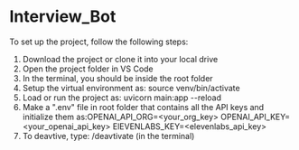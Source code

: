 # Interview_Bot

To set up the project, follow the following steps:

1. Download the project or clone it into your local drive
2. Open the project folder in VS Code
3. In the terminal, you should be inside the root folder
4. Setup the virtual environment as: source venv/bin/activate
5. Load or run the project as: uvicorn main:app --reload
6. Make a ".env" file in root folder that contains all the API keys and initialize them as:OPENAI_API_ORG=<your_org_key>
                                                                                           OPENAI_API_KEY=<your_openai_api_key>
                                                                                           ElEVENLABS_KEY=<elevenlabs_api_key>
7. To deavtive, type: /deavtivate (in the terminal)

